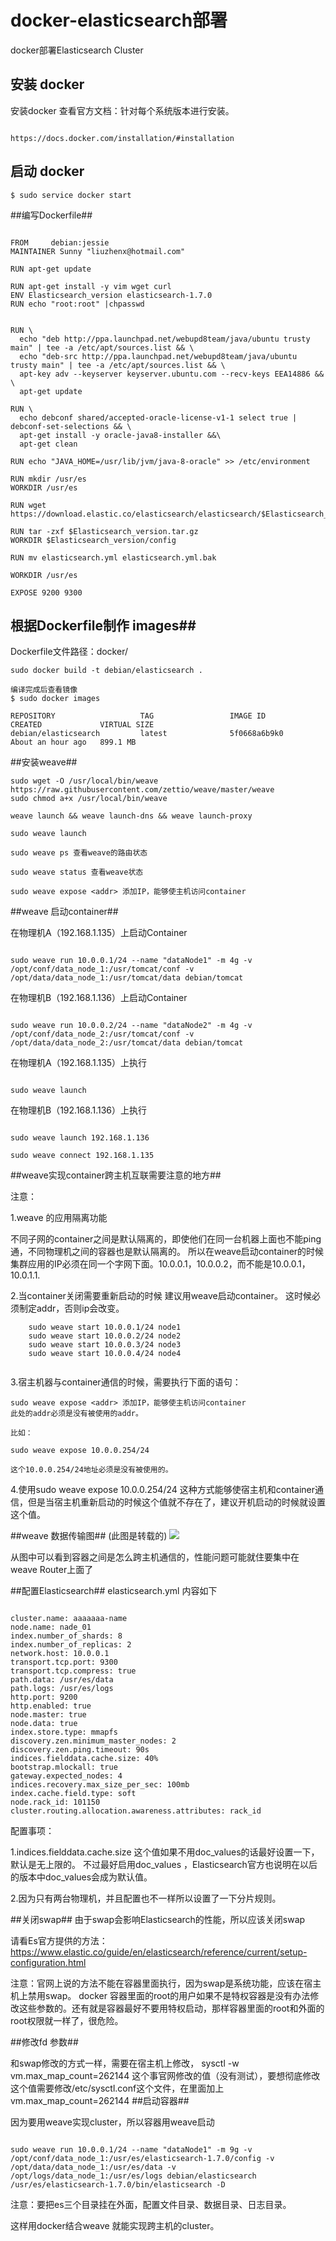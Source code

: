 # docker-elasticsearch部署

docker部署Elasticsearch Cluster


## 安装 docker ##

安装docker 查看官方文档：针对每个系统版本进行安装。

```

https://docs.docker.com/installation/#installation

```
## 启动 docker ##

```
$ sudo service docker start

```

##编写Dockerfile##

```

FROM     debian:jessie
MAINTAINER Sunny "liuzhenx@hotmail.com"

RUN apt-get update

RUN apt-get install -y vim wget curl
ENV Elasticsearch_version elasticsearch-1.7.0
RUN echo "root:root" |chpasswd


RUN \
  echo "deb http://ppa.launchpad.net/webupd8team/java/ubuntu trusty main" | tee -a /etc/apt/sources.list && \
  echo "deb-src http://ppa.launchpad.net/webupd8team/java/ubuntu trusty main" | tee -a /etc/apt/sources.list && \
  apt-key adv --keyserver keyserver.ubuntu.com --recv-keys EEA14886 && \
  apt-get update

RUN \
  echo debconf shared/accepted-oracle-license-v1-1 select true | debconf-set-selections && \
  apt-get install -y oracle-java8-installer &&\
  apt-get clean

RUN echo "JAVA_HOME=/usr/lib/jvm/java-8-oracle" >> /etc/environment

RUN mkdir /usr/es
WORKDIR /usr/es

RUN wget https://download.elastic.co/elasticsearch/elasticsearch/$Elasticsearch_version.tar.gz

RUN tar -zxf $Elasticsearch_version.tar.gz
WORKDIR $Elasticsearch_version/config

RUN mv elasticsearch.yml elasticsearch.yml.bak

WORKDIR /usr/es

EXPOSE 9200 9300

```


## 根据Dockerfile制作 images##

Dockerfile文件路径：docker/

```
sudo docker build -t debian/elasticsearch .

编译完成后查看镜像
$ sudo docker images

REPOSITORY                   TAG                 IMAGE ID            CREATED             VIRTUAL SIZE
debian/elasticsearch         latest              5f0668a6b9k0        About an hour ago   899.1 MB

```

##安装weave##

```
sudo wget -O /usr/local/bin/weave https://raw.githubusercontent.com/zettio/weave/master/weave
sudo chmod a+x /usr/local/bin/weave

weave launch && weave launch-dns && weave launch-proxy

sudo weave launch

sudo weave ps 查看weave的路由状态

sudo weave status 查看weave状态

sudo weave expose <addr> 添加IP，能够使主机访问container

```

##weave 启动container##

在物理机A（192.168.1.135）上启动Container

```

sudo weave run 10.0.0.1/24 --name "dataNode1" -m 4g -v /opt/conf/data_node_1:/usr/tomcat/conf -v /opt/data/data_node_1:/usr/tomcat/data debian/tomcat

```

在物理机B（192.168.1.136）上启动Container

```

sudo weave run 10.0.0.2/24 --name "dataNode2" -m 4g -v /opt/conf/data_node_2:/usr/tomcat/conf -v /opt/data/data_node_2:/usr/tomcat/data debian/tomcat

```

在物理机A（192.168.1.135）上执行

```

sudo weave launch

```

在物理机B（192.168.1.136）上执行

```

sudo weave launch 192.168.1.136

sudo weave connect 192.168.1.135

```




##weave实现container跨主机互联需要注意的地方##

注意：

1.weave 的应用隔离功能

不同子网的container之间是默认隔离的，即使他们在同一台机器上面也不能ping通，不同物理机之间的容器也是默认隔离的。
所以在weave启动container的时候 集群应用的IP必须在同一个字网下面。10.0.0.1，10.0.0.2，而不能是10.0.0.1，10.0.1.1.

2.当container关闭需要重新启动的时候
	建议用weave启动container。
	这时候必须制定addr，否则ip会改变。
	
	
```
	sudo weave start 10.0.0.1/24 node1
	sudo weave start 10.0.0.2/24 node2
	sudo weave start 10.0.0.3/24 node3
	sudo weave start 10.0.0.4/24 node4
	
```
3.宿主机器与container通信的时候，需要执行下面的语句：

```
sudo weave expose <addr> 添加IP，能够使主机访问container
此处的addr必须是没有被使用的addr。

比如：

sudo weave expose 10.0.0.254/24

这个10.0.0.254/24地址必须是没有被使用的。

```

4.使用sudo weave expose 10.0.0.254/24 这种方式能够使宿主机和container通信，但是当宿主机重新启动的时候这个值就不存在了，建议开机启动的时候就设置这个值。

##weave 数据传输图##
(此图是转载的)
![](images/weave.png)

从图中可以看到容器之间是怎么跨主机通信的，性能问题可能就住要集中在weave Router上面了

##配置Elasticsearch##
elasticsearch.yml 内容如下

```

cluster.name: aaaaaaa-name
node.name: nade_01
index.number_of_shards: 8
index.number_of_replicas: 2
network.host: 10.0.0.1
transport.tcp.port: 9300
transport.tcp.compress: true
path.data: /usr/es/data
path.logs: /usr/es/logs
http.port: 9200
http.enabled: true
node.master: true
node.data: true
index.store.type: mmapfs
discovery.zen.minimum_master_nodes: 2
discovery.zen.ping.timeout: 90s
indices.fielddata.cache.size: 40%
bootstrap.mlockall: true
gateway.expected_nodes: 4
indices.recovery.max_size_per_sec: 100mb
index.cache.field.type: soft
node.rack_id: 101150
cluster.routing.allocation.awareness.attributes: rack_id

```

配置事项：

1.indices.fielddata.cache.size 这个值如果不用doc_values的话最好设置一下，默认是无上限的。
不过最好启用doc_values ，Elasticsearch官方也说明在以后的版本中doc_values会成为默认值。

2.因为只有两台物理机，并且配置也不一样所以设置了一下分片规则。

##关闭swap##
由于swap会影响Elasticsearch的性能，所以应该关闭swap

请看Es官方提供的方法：
https://www.elastic.co/guide/en/elasticsearch/reference/current/setup-configuration.html

注意：官网上说的方法不能在容器里面执行，因为swap是系统功能，应该在宿主机上禁用swap。
docker 容器里面的root的用户如果不是特权容器是没有办法修改这些参数的。还有就是容器最好不要用特权启动，那样容器里面的root和外面的root权限就一样了，很危险。

##修改fd 参数##

和swap修改的方式一样，需要在宿主机上修改，
sysctl -w vm.max_map_count=262144
这个事官网修改的值（没有测试），要想彻底修改这个值需要修改/etc/sysctl.conf这个文件，在里面加上vm.max_map_count=262144
##启动容器##

因为要用weave实现cluster，所以容器用weave启动


```

sudo weave run 10.0.0.1/24 --name "dataNode1" -m 9g -v /opt/conf/data_node_1:/usr/es/elasticsearch-1.7.0/config -v /opt/data/data_node_1:/usr/es/data -v /opt/logs/data_node_1:/usr/es/logs debian/elasticsearch /usr/es/elasticsearch-1.7.0/bin/elasticsearch -D

```

注意：要把es三个目录挂在外面，配置文件目录、数据目录、日志目录。

这样用docker结合weave 就能实现跨主机的cluster。
